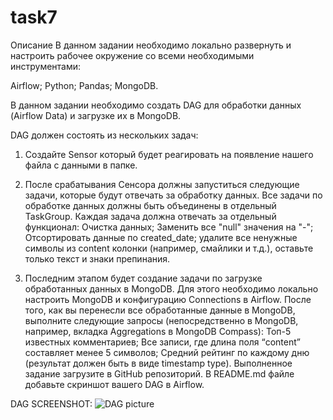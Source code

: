 # task7
Описание
В данном задании необходимо локально развернуть и настроить рабочее окружение со всеми необходимыми инструментами:

Airflow;
Python;
Pandas;
MongoDB.

В данном задании необходимо создать DAG для обработки данных (Airflow Data) и загрузке их в MongoDB.

DAG должен состоять из нескольких задач:

1. Создайте Sensor который будет реагировать на появление нашего файла с данными в папке.

2. После срабатывания Сенсора должны запуститься следующие задачи, которые будут отвечать за обработку данных. Все задачи по обработке данных должны быть объединены в отдельный TaskGroup. Каждая задача должна отвечать за отдельный функционал:
Очистка данных;
Заменить все "null" значения на "-";
Отсортировать данные по created_date;
удалите все ненужные символы из content колонки (например, смайлики и т.д.), оставьте только текст и знаки препинания.

3. Последним этапом будет создание задачи по загрузке обработанных данных в MongoDB. Для этого необходимо локально настроить MongoDB и конфигурацию Connections в Airflow.
После того, как вы перенесли все обработанные данные в MongoDB, выполните следующие запросы (непосредственно в MongoDB, например, вкладка Aggregations в MongoDB Compass):
Топ-5 известных комментариев;
Все записи, где длина поля “content” составляет менее 5 символов;
Средний рейтинг по каждому дню (результат должен быть в виде timestamp type).
Выполненное задание загрузите в GitHub репозиторий. В README.md файле добавьте скриншот вашего DAG в Airflow.

DAG SCREENSHOT:
![DAG picture](https://github.com/Andersmsk/task7/assets/78707458/be0aebf9-bae2-402c-a8e1-2242257b0112)
